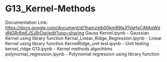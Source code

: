 # G13_Kernel-Methods

Documentation Link: https://docs.google.com/document/d/1hamzstb00km89la31VaHsCiMAqWqdNGRr8wEJSJ8rDw/edit?usp=sharing
Gauss Kernel.ipynb - Gaussian Kernel using library function
Kernal_Linear_Ridge_Regression.ipynb - Linear Kernel using library function
KernelRidge_unit test.ipynb - Unit testing
kernel_ridge G13.ipynb - Kernel methods algorihtms
polynomial_regression.ipynb - Polynomial regression using library function
